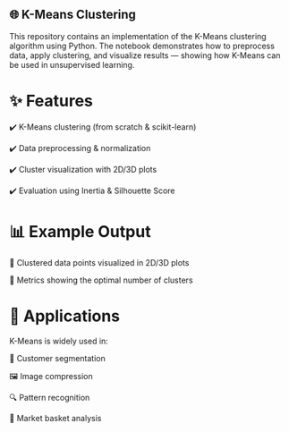 ## 🌐 K-Means Clustering

This repository contains an implementation of the K-Means clustering algorithm using Python. The notebook demonstrates how to preprocess data, apply clustering, and visualize results — showing how K-Means can be used in unsupervised learning.

# ✨ Features

✔️ K-Means clustering (from scratch & scikit-learn)

✔️ Data preprocessing & normalization

✔️ Cluster visualization with 2D/3D plots

✔️ Evaluation using Inertia & Silhouette Score

# 📊 Example Output

🔹 Clustered data points visualized in 2D/3D plots

🔹 Metrics showing the optimal number of clusters


# 🚀 Applications

K-Means is widely used in:

👥 Customer segmentation

🖼️ Image compression

🔍 Pattern recognition

🛒 Market basket analysis

